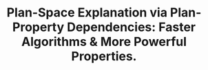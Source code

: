 ---
id: "conf_ijcai_EiflerST020"
title: "Plan-Space Explanation via Plan-Property Dependencies: Faster Algorithms & More Powerful Properties."
authors: ["Rebecca Eifler", "Marcel Steinmetz", "Álvaro Torralba", "Jörg Hoffmann"]
year: "2020"
url: "https://doi.org/10.24963/ijcai.2020/566"
doi: "10.24963/IJCAI.2020/566"
booktitle: "Twenty-Ninth International Joint Conference on Artificial Intelligence, IJCAI 2020"
pages: "4091-4097"
type: "conference"
bibType: "inproceedings"
---